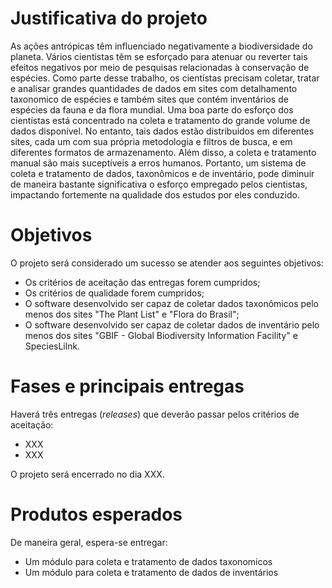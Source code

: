 # Justificativa do projeto

As ações antrópicas têm influenciado negativamente a biodiversidade do planeta. Vários cientistas têm se esforçado para atenuar ou reverter tais efeitos negativos por meio de pesquisas relacionadas à conservação de espécies. Como parte desse trabalho, os cientístas precisam coletar, tratar e analisar grandes quantidades de dados em sites com detalhamento taxonomico de espécies e também sites que contém inventários de espécies da fauna e da flora mundial. Uma boa parte do esforço dos cientístas está concentrado na coleta e tratamento do grande volume de dados disponível. No entanto, tais dados estão distribuidos em diferentes sites, cada um com sua própria metodologia e filtros de busca, e em diferentes formatos de armazenamento. Além disso, a coleta e tratamento manual são mais suceptíveis a erros humanos. Portanto, um sistema de coleta e tratamento de dados, taxonômicos e de inventário, pode diminuir de maneira bastante significativa o esforço empregado pelos cientistas, impactando fortemente na qualidade dos estudos por eles conduzido.


# Objetivos

O projeto será considerado um sucesso se atender aos seguintes objetivos:
- Os critérios de aceitação das entregas forem cumpridos;
- Os critérios de qualidade forem cumpridos;
- O software desenvolvido ser capaz de coletar dados taxonômicos pelo menos dos sites "The Plant List" e "Flora do Brasil";
- O software desenvolvido ser capaz de coletar dados de inventário pelo menos dos sites "GBIF - Global Biodiversity Information Facility" e SpeciesLilnk.
	
# Fases e principais entregas

Haverá três entregas (*releases*) que deverão passar pelos critérios de aceitação:
- XXX
- XXX

O projeto será encerrado no dia XXX.

# Produtos esperados

De maneira geral, espera-se entregar:
- Um módulo para coleta e tratamento de dados taxonomicos
- Um módulo para coleta e tratamento de dados de inventários

